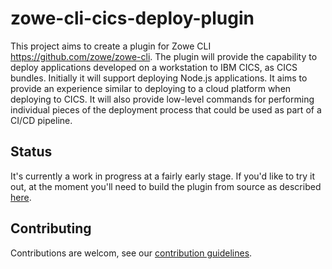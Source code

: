 # zowe-cli-cics-deploy-plugin
This project aims to create a plugin for Zowe CLI https://github.com/zowe/zowe-cli.  The plugin will provide the capability to deploy applications developed on a workstation to IBM CICS, as CICS bundles. Initially it will support deploying Node.js applications.  It aims to provide an experience similar to deploying to a cloud platform when deploying to CICS.  It will also provide low-level commands for performing individual pieces of the deployment process that could be used as part of a CI/CD pipeline.

## Status
It's currently a work in progress at a fairly early stage. If you'd like to try it out, at the moment you'll need to build the plugin from source as described [here](docs/tutorials/Setup.md). 

## Contributing
Contributions are welcom, see our [contribution guidelines](CONTRIBUTING.md).  
## 
